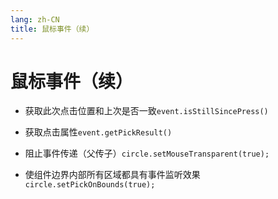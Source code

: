 ```yaml
---
lang: zh-CN
title: 鼠标事件（续）
---
```



# 鼠标事件（续）

* 获取此次点击位置和上次是否一致`event.isStillSincePress()`

* 获取点击属性`event.getPickResult()`

* 阻止事件传递（父传子）`circle.setMouseTransparent(true);`

* 使组件边界内部所有区域都具有事件监听效果`circle.setPickOnBounds(true);`